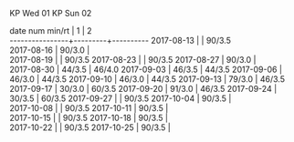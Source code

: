 KP Wed 01
KP Sun 02

date num min/rt |    1    |    2    
----------------+---------+----------
2017-08-13      |         |  90/3.5  
2017-08-16      |  90/3.0 |          
2017-08-19      |         |  90/3.5
2017-08-23      |         |  90/3.5
2017-08-27      |  90/3.0 |        
2017-08-30      |  44/3.5 |  46/4.0
2017-09-03      |  46/3.5 |  44/3.5
2017-09-06      |  46/3.0 |  44/3.5
2017-09-10      |  46/3.0 |  44/3.5
2017-09-13      |  79/3.0 |  46/3.5
2017-09-17      |  30/3.0 |  60/3.5
2017-09-20      |  91/3.0 |  46/3.5
2017-09-24      |  30/3.5 |  60/3.5
2017-09-27      |         |  90/3.5
2017-10-04      |  90/3.5 |        
2017-10-08      |         |  90/3.5
2017-10-11      |  90/3.5 |        
2017-10-15      |         |  90/3.5
2017-10-18      |  90/3.5 |        
2017-10-22      |         |  90/3.5
2017-10-25      |  90/3.5 |        

